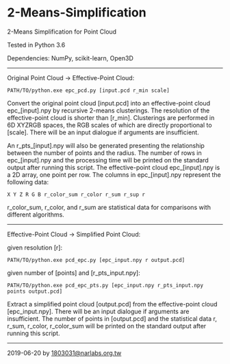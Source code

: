 # 2-Means-Simplification
2-Means Simplification for Point Cloud

Tested in Python 3.6

Dependencies: NumPy, scikit-learn, Open3D

---
Original Point Cloud → Effective-Point Cloud:

```
PATH/TO/python.exe epc_pcd.py [input.pcd r_min scale]
```

Convert the original point cloud [input.pcd] into an effective-point cloud epc_[input].npy by recursive 2-means clusterings.  The resolution of the effective-point cloud is shorter than [r_min].  Clusterings are performed in 6D XYZRGB spaces, the RGB scales of which are directly proportional to [scale].  There will be an input dialogue if arguments are insufficient.

An r_pts_[input].npy will also be generated presenting the relationship between the number of points and the radius.  The number of rows in epc_[input].npy and the processing time will be printed on the standard output after running this script.  The effective-point cloud epc_[input].npy is a 2D array, one point per row.  The columns in epc_[input].npy represent the following data:
```
X Y Z R G B r_color_sum r_color r_sum r_sup r
```
r_color_sum, r_color, and r_sum are statistical data for comparisons with different algorithms.

---
Effective-Point Cloud → Simplified Point Cloud:

given resolution [r]:
```
PATH/TO/python.exe pcd_epc.py [epc_input.npy r output.pcd]
```

given number of [points] and [r_pts_input.npy]:
```
PATH/TO/python.exe pcd_epc_pts.py [epc_input.npy r_pts_input.npy points output.pcd]
```

Extract a simplified point cloud [output.pcd] from the effective-point cloud [epc_input.npy].  There will be an input dialogue if arguments are insufficient.  The number of points in [output.pcd] and the statistical data r, r_sum, r_color, r_color_sum will be printed on the standard output after running this script.

---
2019-06-20 by 1803031@narlabs.org.tw
